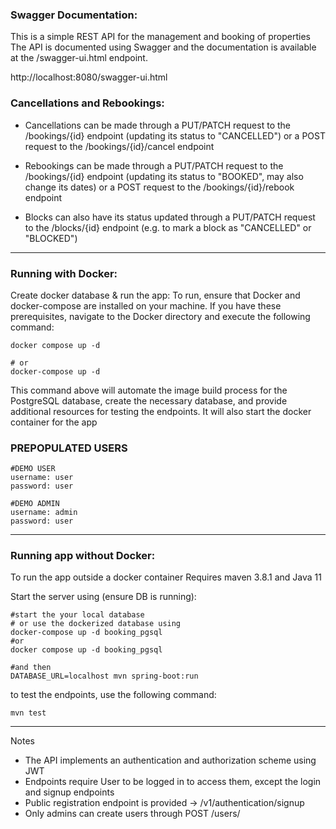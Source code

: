 ### Swagger Documentation:

This is a simple REST API for the management and booking of properties
The API is documented using Swagger and the documentation is available at the /swagger-ui.html endpoint.

http://localhost:8080/swagger-ui.html


### Cancellations and Rebookings:
- Cancellations can be made through a PUT/PATCH request to the /bookings/{id} endpoint (updating its status to "CANCELLED") or a POST request to the /bookings/{id}/cancel endpoint


- Rebookings can be made through a PUT/PATCH request to the /bookings/{id} endpoint (updating its status to "BOOKED", may also change its dates) or a POST request to the /bookings/{id}/rebook endpoint


- Blocks can also have its status updated through a PUT/PATCH request to the /blocks/{id} endpoint (e.g. to mark a block as "CANCELLED" or "BLOCKED")

___________________________


### Running with Docker:
Create docker database & run the app:
To run, ensure that Docker and docker-compose are installed on your machine. If you have these prerequisites, navigate to the Docker directory and execute the following command:
```shell script
docker compose up -d

# or
docker-compose up -d

```
This command above will automate the image build process for the PostgreSQL database, create the necessary database, and provide additional resources for testing the endpoints.
It will also start the docker container for the app



### PREPOPULATED USERS
```shell script
#DEMO USER
username: user
password: user

#DEMO ADMIN
username: admin
password: user
```


___________________________

### Running app without Docker:
To run the app outside a docker container
Requires maven 3.8.1 and Java 11

Start the server using (ensure DB is running):
```shell script
#start the your local database
# or use the dockerized database using
docker-compose up -d booking_pgsql
#or
docker compose up -d booking_pgsql

#and then
DATABASE_URL=localhost mvn spring-boot:run
```

to test the endpoints, use the following command:
```shell script
mvn test
```

---------------------------

Notes

- The API implements an authentication and authorization scheme using JWT
- Endpoints require User to be logged in to access them, except the login and signup endpoints
- Public registration endpoint is provided -> /v1/authentication/signup
- Only admins can create users through POST /users/
